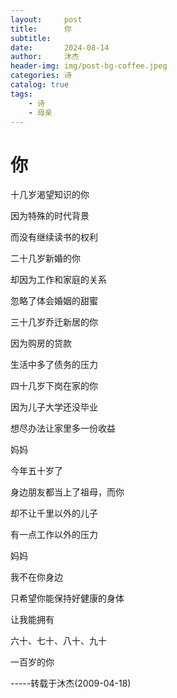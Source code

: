```yaml
---
layout:     post
title:      你
subtitle:
date:       2024-08-14
author:     沐杰
header-img: img/post-bg-coffee.jpeg
categories: 诗
catalog: true
tags:
    - 诗
    - 母亲
---
```

# 你

十几岁渴望知识的你

因为特殊的时代背景

而没有继续读书的权利


二十几岁新婚的你

却因为工作和家庭的关系

忽略了体会婚姻的甜蜜


三十几岁乔迁新居的你

因为购房的贷款

生活中多了债务的压力


四十几岁下岗在家的你

因为儿子大学还没毕业

想尽办法让家里多一份收益


妈妈

今年五十岁了

身边朋友都当上了祖母，而你

却不让千里以外的儿子

有一点工作以外的压力


妈妈

我不在你身边

只希望你能保持好健康的身体

让我能拥有

六十、七十、八十、九十

一百岁的你

-----转载于沐杰(2009-04-18)